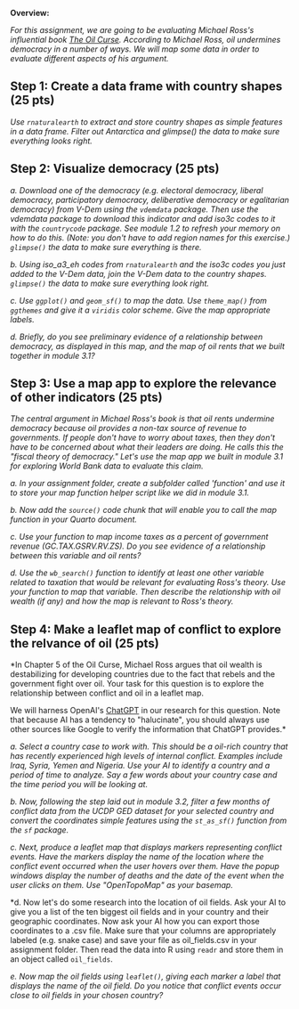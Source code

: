 **Overview:**

*For this assignment, we are going to be evaluating Michael Ross's influential book [The Oil Curse](https://www-jstor-org.proxygw.wrlc.org/stable/j.ctt7s3wz.10).  According to Michael Ross, oil undermines democracy in a number of ways. We will map some data in order to evaluate different aspects of his argument.* 

## Step 1: Create a data frame with country shapes (25 pts)

*Use `rnaturalearth` to extract and store country shapes as simple features in a data frame. Filter out Antarctica and glimpse() the data to make sure everything looks right.* 

## Step 2: Visualize democracy (25 pts)

*a. Download one of the democracy (e.g. electoral democracy, liberal democracy, participatory democracy, deliberative democracy or egalitarian democracy) from V-Dem using the `vdemdata` package. Then use the vdemdata package to download this indicator and add iso3c codes to it with the `countrycode` package. See module 1.2 to refresh your memory on how to do this. (Note: you don't have to add region names for this exercise.) `glimpse()` the data to make sure everything is there.*

*b. Using iso_a3_eh codes from `rnaturalearth` and the iso3c codes you just added to the V-Dem data, join the V-Dem data to the country shapes. `glimpse()` the data to make sure everything look right.*

*c. Use `ggplot()` and `geom_sf()` to map the data. Use `theme_map()` from `ggthemes` and give it a `viridis` color scheme. Give the map appropriate labels.*


*d. Briefly, do you see preliminary evidence of a relationship between democracy, as displayed in this map, and the map of oil rents that we built together in module 3.1?*


## Step 3: Use a map app to explore the relevance of other indicators (25 pts)

*The central argument in Michael Ross's book is that oil rents undermine democracy because oil provides a non-tax source of revenue to governments. If people don't have to worry about taxes, then they don't have to be concerned about what their leaders are doing. He calls this the "fiscal theory of democracy." Let's use the map app we built in module 3.1 for exploring World Bank data to evaluate this claim.*

*a. In your assignment folder, create a subfolder called 'function' and use it to store your map function helper script like we did in module 3.1.*

*b. Now add the `source()` code chunk that will enable you to call the map function in your Quarto document.*

*c. Use your function to map income taxes as a percent of government revenue (GC.TAX.GSRV.RV.ZS). Do you see evidence of a relationship between this variable and oil rents?*

*d. Use the `wb_search()` function to identify at least one other variable related to taxation that would be relevant for evaluating Ross's theory. Use your function to map that variable. Then describe the relationship with oil wealth (if any) and how the map is relevant to Ross's theory.*


## Step 4: Make a leaflet map of conflict to explore the relvance of oil (25 pts)

*In Chapter 5 of the Oil Curse, Michael Ross argues that oil wealth is destabilizing for developing countries due to the fact that rebels and the government fight over oil. Your task for this question is to explore the relationship between conflict and oil in a leaflet map. 

We will harness OpenAI's [ChatGPT](https://openai.com/blog/chatgpt) in our research for this question. Note that because AI has a tendency to "halucinate", you should always use other sources like Google to verify the information that ChatGPT provides.*

*a. Select a country case to work with. This should be a oil-rich country that has recently experienced high levels of internal conflict. Examples include Iraq, Syria, Yemen and Nigeria. Use your AI to identify a country and a period of time to analyze. Say a few words about your country case and the time period you will be looking at.*   

*b. Now, following the step laid out in module 3.2, filter a few months of conflict data from the UCDP GED dataset for your selected country and convert the coordinates simple features using the `st_as_sf()` function from the `sf` package.*

*c. Next, produce a leaflet map that displays markers representing conflict events. Have the markers display the name of the location where the conflict event occurred when the user hovers over them. Have the popup windows display the number of deaths and the date of the event when the user clicks on them. Use "OpenTopoMap" as your basemap.*

*d. Now let's do some research into the location of oil fields. Ask your AI to give you a list of the ten biggest oil fields and in your country and their geographic coordinates. Now ask your AI how you can export those coordinates to a .csv file. Make sure that your columns are appropriately labeled (e.g. snake case) and save your file as oil_fields.csv in your assignment folder. Then read the data into R using `readr` and store them in an object called `oil_fields`. 

*e. Now map the oil fields using `leaflet()`, giving each marker a label that displays the name of the oil field. Do you notice that conflict events occur close to oil fields in your chosen country?*


